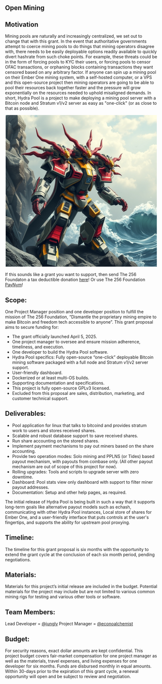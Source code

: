 ## Open Mining

## Motivation
Mining pools are naturally and increasingly centralized, we set out to change that with this grant. In the event that authoritative governments attempt to coerce mining pools to do things that mining operators disagree with, there needs to be easily deployable options readily available to quickly divert hashrate from such choke points. For example, these threats could be in the form of forcing pools to KYC their users, or forcing pools to censor OFAC transactions, or orphaning blocks containing transactions they want censored based on any arbitrary factor. If anyone can spin up a mining pool on their Ember One mining system, with a self-hosted computer, or a VPS and this open-source project then mining operators are going to be able to pool their resources back together faster and the pressure will grow exponentially on the resources needed to uphold misaligned demands. In short, Hydra Pool is a project to make deploying a mining pool server with a Bitcoin node and Stratum v1/v2 server as easy as "one-click" (or as close to that as possible). 

<p align="center">
<img width="500" src="assets/Hydra-Pool-Lander.jpg">
</p>

If this sounds like a grant you want to support, then send The 256 Foundaton a tax deductible donation [here](https://pay.zaprite.com/pl_ZRWeSGjRWG)! Or use The 256 Foundation [PayNym](https://paynym.rs/+appetizingadministration90)!

## Scope:
One Project Manager position and one developer position to fulfill the mission of The 256 Foundation, “Dismantle the proprietary mining empire to make Bitcoin and freedom tech accessible to anyone”. This grant proposal aims to secure funding for:

* The grant officially launched April 5, 2025.
* One project manager to oversee and ensure mission adherence, timeliness, and execution. 
* One developer to build the Hydra Pool software.
* Hydra Pool specifics: Fully open-source “one-click” deployable Bitcoin mining software packaged with a full node and Stratum v1/v2 server support.   
* User-friendly dashboard.
* Dockerized or at least multi-OS builds. 
* Supporting documentation and specifications. 
* This project is fully open-source GPLv3 licensed.
* Excluded from this proposal are sales, distribution, marketing, and customer technical support.

## Deliverables:
* Pool application for linux that talks to bitcoind and provides stratum work to users and stores received shares.
* Scalable and robust database support to save received shares.
* Run share accounting on the stored shares.
* Implement payment mechanisms to pay out miners based on the share accounting.
* Provide two operation modes: Solo mining and PPLNS (or Tides) based payout mechanism, with payouts from coinbase only. (All other payout mechanism are out of scope of this project for now).
* Rolling upgrades: Tools and scripts to upgrade server with zero downtime.
* Dashboard: Pool stats view only dashboard with support to filter miner payout addresses.
* Documentation: Setup and other help pages, as required.

The initial release of Hydra Pool is being built in such a way that it supports long-term goals like alternative payout models such as echash, communicating with other Hydra Pool instances, Local store of shares for Ember One, and a user-friendly interface that puts controls at the user's fingertips, and supports the ability for upstream pool proxying. 

## Timeline:
The timeline for this grant proposal is six months with the opportunity to extend the grant cycle at the conclusion of each six month period, pending negotiations.

## Materials:
Materials for this project’s initial release are included in the budget. Potential materials for the project may include but are not limited to various common mining rigs for testing and various other tools or software.

## Team Members:
Lead Developer = [@jungly](https://x.com/jungly)
Project Manager = [@econoalchemist](https://x.com/econoalchemist)

## Budget:
For security reasons, exact dollar amounts are kept confidential. This project budget covers fair-market compensation for one project manager as well as the materials, travel expenses, and living expenses for one developer for six months. Funds are disbursed monthly in equal amounts. Within 30-days prior to the expiration of this grant cycle, a renewal opportunity will open and be subject to review and negotiation.

